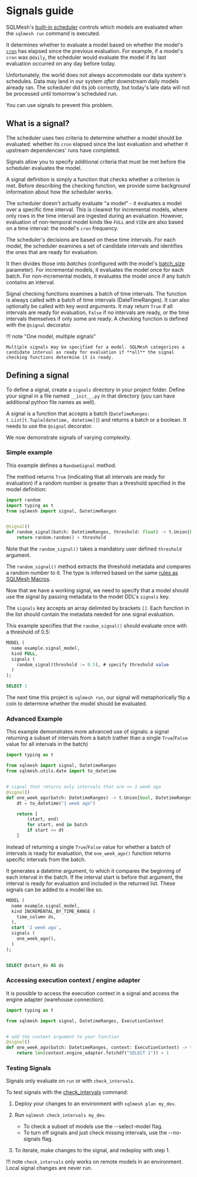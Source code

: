 # Signals guide

SQLMesh's [built-in scheduler](./scheduling.md#built-in-scheduler) controls which models are evaluated when the `sqlmesh run` command is executed.

It determines whether to evaluate a model based on whether the model's [`cron`](../concepts/models/overview.md#cron) has elapsed since the previous evaluation. For example, if a model's `cron` was `@daily`, the scheduler would evaluate the model if its last evaluation occurred on any day before today.

Unfortunately, the world does not always accommodate our data system's schedules. Data may land in our system _after_ downstream daily models already ran. The scheduler did its job correctly, but today's late data will not be processed until tomorrow's scheduled run.

You can use signals to prevent this problem.

## What is a signal?

The scheduler uses two criteria to determine whether a model should be evaluated: whether its `cron` elapsed since the last evaluation and whether it upstream dependencies' runs have completed.

Signals allow you to specify additional criteria that must be met before the scheduler evaluates the model.

A signal definition is simply a function that checks whether a criterion is met. Before describing the checking function, we provide some background information about how the scheduler works.

The scheduler doesn't actually evaluate "a model" - it evaluates a model over a specific time interval. This is clearest for incremental models, where only rows in the time interval are ingested during an evaluation. However, evaluation of non-temporal model kinds like `FULL` and `VIEW` are also based on a time interval: the model's `cron` frequency.

The scheduler's decisions are based on these time intervals. For each model, the scheduler examines a set of candidate intervals and identifies the ones that are ready for evaluation.

It then divides those into _batches_ (configured with the model's [batch_size](../concepts/models/overview.md#batch_size) parameter). For incremental models, it evaluates the model once for each batch. For non-incremental models, it evaluates the model once if any batch contains an interval.

Signal checking functions examines a batch of time intervals. The function is always called with a batch of time intervals (DateTimeRanges). It can also optionally be called with key word arguments. It may return `True` if all intervals are ready for evaluation, `False` if no intervals are ready, or the time intervals themselves if only some are ready. A checking function is defined with the `@signal` decorator.

!!! note "One model, multiple signals"

    Multiple signals may be specified for a model. SQLMesh categorizes a candidate interval as ready for evaluation if **all** the signal checking functions determine it is ready.

## Defining a signal

To define a signal, create a `signals` directory in your project folder. Define your signal in a file named `__init__.py` in that directory (you can have additional python file names as well).

A signal is a function that accepts a batch (`DateTimeRanges: t.List[t.Tuple[datetime, datetime]]`) and returns a batch or a boolean. It needs to use the `@signal` decorator.

We now demonstrate signals of varying complexity.

### Simple example

This example defines a `RandomSignal` method.

The method returns `True` (indicating that all intervals are ready for evaluation) if a random number is greater than a threshold specified in the model definition:

```python linenums="1"
import random
import typing as t
from sqlmesh import signal, DatetimeRanges


@signal()
def random_signal(batch: DatetimeRanges, threshold: float) -> t.Union[bool, DatetimeRanges]:
    return random.random() > threshold
```

Note that the `random_signal()` takes a mandatory user defined `threshold` argument.

The `random_signal()` method extracts the threshold metadata and compares a random number to it. The type is inferred based on the same [rules as SQLMesh Macros](../concepts/macros/sqlmesh_macros.md#typed-macros).

Now that we have a working signal, we need to specify that a model should use the signal by passing metadata to the model DDL's `signals` key.

The `signals` key accepts an array delimited by brackets `[]`. Each function in the list should contain the metadata needed for one signal evaluation.

This example specifies that the `random_signal()` should evaluate once with a threshold of 0.5:

```sql linenums="1" hl_lines="4-6"
MODEL (
  name example.signal_model,
  kind FULL,
  signals (
    random_signal(threshold := 0.5), # specify threshold value
  )
);

SELECT 1
```

The next time this project is `sqlmesh run`, our signal will metaphorically flip a coin to determine whether the model should be evaluated.

### Advanced Example

This example demonstrates more advanced use of signals: a signal returning a subset of intervals from a batch (rather than a single `True`/`False` value for all intervals in the batch)

```python
import typing as t

from sqlmesh import signal, DatetimeRanges
from sqlmesh.utils.date import to_datetime


# signal that returns only intervals that are <= 1 week ago
@signal()
def one_week_ago(batch: DatetimeRanges) -> t.Union[bool, DatetimeRanges]:
    dt = to_datetime("1 week ago")

    return [
        (start, end)
        for start, end in batch
        if start <= dt
    ]
```

Instead of returning a single `True`/`False` value for whether a batch of intervals is ready for evaluation, the `one_week_ago()` function returns specific intervals from the batch.

It generates a datetime argument, to which it compares the beginning of each interval in the batch. If the interval start is before that argument, the interval is ready for evaluation and included in the returned list.
These signals can be added to a model like so.

```sql linenums="1" hl_lines="7-10"
MODEL (
  name example.signal_model,
  kind INCREMENTAL_BY_TIME_RANGE (
    time_column ds,
  ),
  start '2 week ago',
  signals (
    one_week_ago(),
  )
);


SELECT @start_ds AS ds
```

### Accessing execution context / engine adapter
It is possible to access the execution context in a signal and access the engine adapter (warehouse connection).

```python
import typing as t

from sqlmesh import signal, DatetimeRanges, ExecutionContext


# add the context argument to your function
@signal()
def one_week_ago(batch: DatetimeRanges, context: ExecutionContext) -> t.Union[bool, DatetimeRanges]:
    return len(context.engine_adapter.fetchdf("SELECT 1")) > 1
```

### Testing Signals
Signals only evaluate on `run` or with `check_intervals`.

To test signals with the [check_intervals](../reference/cli.md#check_intervals) command:

1. Deploy your changes to an environment with `sqlmesh plan my_dev`.
2. Run `sqlmesh check_intervals my_dev`.

   * To check a subset of models use the --select-model flag.
   * To turn off signals and just check missing intervals, use the --no-signals flag.

3. To iterate, make changes to the signal, and redeploy with step 1.

!!! note
    `check_intervals` only works on remote models in an environment. Local signal changes are never run.
